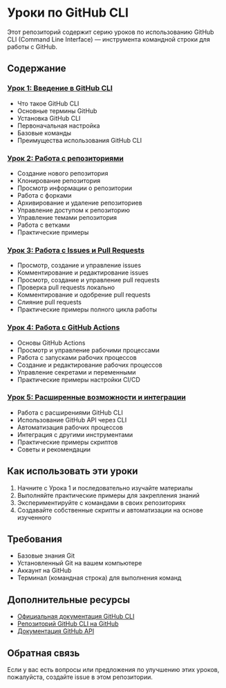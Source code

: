 # Уроки по GitHub CLI

Этот репозиторий содержит серию уроков по использованию GitHub CLI (Command Line Interface) — инструмента командной строки для работы с GitHub.

## Содержание

### [Урок 1: Введение в GitHub CLI](01_введение_в_github_cli.md)
- Что такое GitHub CLI
- Основные термины GitHub
- Установка GitHub CLI
- Первоначальная настройка
- Базовые команды
- Преимущества использования GitHub CLI

### [Урок 2: Работа с репозиториями](02_работа_с_репозиториями.md)
- Создание нового репозитория
- Клонирование репозитория
- Просмотр информации о репозитории
- Работа с форками
- Архивирование и удаление репозиториев
- Управление доступом к репозиторию
- Управление темами репозитория
- Работа с ветками
- Практические примеры

### [Урок 3: Работа с Issues и Pull Requests](03_работа_с_issues_и_pull_requests.md)
- Просмотр, создание и управление issues
- Комментирование и редактирование issues
- Просмотр, создание и управление pull requests
- Проверка pull requests локально
- Комментирование и одобрение pull requests
- Слияние pull requests
- Практические примеры полного цикла работы

### [Урок 4: Работа с GitHub Actions](04_работа_с_github_actions.md)
- Основы GitHub Actions
- Просмотр и управление рабочими процессами
- Работа с запусками рабочих процессов
- Создание и редактирование рабочих процессов
- Управление секретами и переменными
- Практические примеры настройки CI/CD

### [Урок 5: Расширенные возможности и интеграции](05_расширенные_возможности_и_интеграции.md)
- Работа с расширениями GitHub CLI
- Использование GitHub API через CLI
- Автоматизация рабочих процессов
- Интеграция с другими инструментами
- Практические примеры скриптов
- Советы и рекомендации

## Как использовать эти уроки

1. Начните с Урока 1 и последовательно изучайте материалы
2. Выполняйте практические примеры для закрепления знаний
3. Экспериментируйте с командами в своих репозиториях
4. Создавайте собственные скрипты и автоматизации на основе изученного

## Требования

- Базовые знания Git
- Установленный Git на вашем компьютере
- Аккаунт на GitHub
- Терминал (командная строка) для выполнения команд

## Дополнительные ресурсы

- [Официальная документация GitHub CLI](https://cli.github.com/manual/)
- [Репозиторий GitHub CLI на GitHub](https://github.com/cli/cli)
- [Документация GitHub API](https://docs.github.com/rest)

## Обратная связь

Если у вас есть вопросы или предложения по улучшению этих уроков, пожалуйста, создайте issue в этом репозитории. 